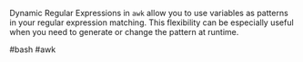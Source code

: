 Dynamic Regular Expressions in `awk` allow you to use variables as patterns in your regular expression matching. This flexibility can be especially useful when you need to generate or change the pattern at runtime.

#bash #awk